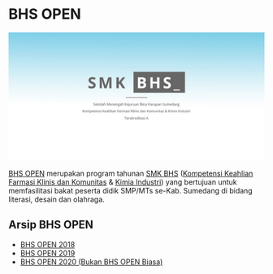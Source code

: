 # BHS OPEN

![BHS OPEN](https://github.com/smkbhs/bhs-open/blob/main/smk-bhs.jpg?raw=true)

[BHS OPEN](https://smkbhs.sch.id/bhs-open) merupakan program tahunan [SMK BHS](https://smkbhs.sch.id/) ([Kompetensi Keahlian Farmasi Klinis dan Komunitas](https://smkbhs.sch.id/farmasi) & [Kimia Industri](https://smkbhs.sch.id/kimia-industri)) yang bertujuan untuk memfasilitasi bakat peserta didik SMP/MTs se-Kab. Sumedang di bidang literasi, desain dan olahraga.

## Arsip BHS OPEN

* [BHS OPEN 2018](https://www.youtube.com/watch?v=0JlisNOq-KE)
* [BHS OPEN 2019](https://www.youtube.com/watch?v=eC4QK4hcXi8)
* [BHS OPEN 2020 (Bukan BHS OPEN Biasa)](https://github.com/smkbhs/bhs-open/tree/main/2020)
